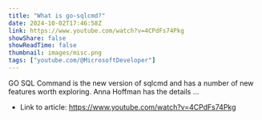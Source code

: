 ```yaml
---
title: "What is go-sqlcmd?"
date: 2024-10-02T17:46:58Z
link: https://www.youtube.com/watch?v=4CPdFs74Pkg
showShare: false
showReadTime: false
thumbnail: images/misc.png
tags: ["youtube.com/@MicrosoftDeveloper"]
---
```

GO SQL Command is the new version of sqlcmd and has a number of new features worth exploring. Anna Hoffman has the details ...

- Link to article: https://www.youtube.com/watch?v=4CPdFs74Pkg